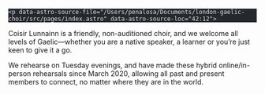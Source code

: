  <pre class="astro-code github-dark" style="background-color:#24292e;color:#e1e4e8; overflow-x: auto;" tabindex="0"><code><span class="line"><span>&lt;p data-astro-source-file="/Users/penalosa/Documents/london-gaelic-choir/src/pages/index.astro" data-astro-source-loc="42:12"&gt;</span></span></code></pre>
<p>Coisir Lunnainn is a friendly, non-auditioned choir, and we welcome
all levels of Gaelic—whether you are a native speaker, a learner
or you’re just keen to give it a go.</p>
<p></p> <p data-astro-source-file="/Users/penalosa/Documents/london-gaelic-choir/src/pages/index.astro" data-astro-source-loc="47:12">
We rehearse on Tuesday evenings, and have made these hybrid
          online/in-person rehearsals since March 2020, allowing all past and
          present members to connect, no matter where they are in the world.
</p>     